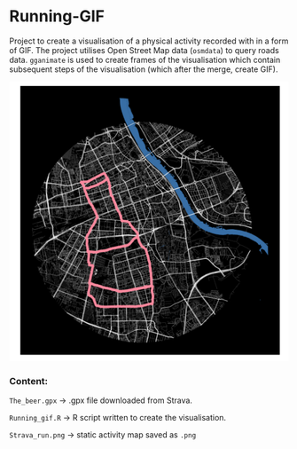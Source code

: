 # Running-GIF

Project to create a visualisation of a physical activity recorded with in a form of GIF. 
The project utilises Open Street Map data (`osmdata`) to query roads data. `gganimate` is used to create frames of the visualisation which contain subsequent steps of the visualisation (which after the merge, create GIF). 

![Strava_run](Strava_run.png)

### Content:

`The_beer.gpx` -> .gpx file downloaded from Strava.

`Running_gif.R` -> R script written to create the visualisation.

`Strava_run.png` -> static activity map saved as `.png`
